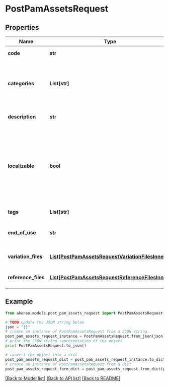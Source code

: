 # PostPamAssetsRequest


## Properties
Name | Type | Description | Notes
------------ | ------------- | ------------- | -------------
**code** | **str** | PAM asset code | 
**categories** | **List[str]** | Codes of the PAM asset categories in which the asset is classified | [optional] 
**description** | **str** | Description of the PAM asset | [optional] [default to 'null']
**localizable** | **bool** | Whether the asset is localized or not, meaning if you want to have different reference files for each of your locale | [optional] [default to False]
**tags** | **List[str]** | Tags of the PAM asset | [optional] 
**end_of_use** | **str** | Date on which the PAM asset expire | [optional] [default to 'null']
**variation_files** | [**List[PostPamAssetsRequestVariationFilesInner]**](PostPamAssetsRequestVariationFilesInner.md) | Variations of the PAM asset | [optional] 
**reference_files** | [**List[PostPamAssetsRequestReferenceFilesInner]**](PostPamAssetsRequestReferenceFilesInner.md) | Reference files of the PAM asset | [optional] 

## Example

```python
from akeneo.models.post_pam_assets_request import PostPamAssetsRequest

# TODO update the JSON string below
json = "{}"
# create an instance of PostPamAssetsRequest from a JSON string
post_pam_assets_request_instance = PostPamAssetsRequest.from_json(json)
# print the JSON string representation of the object
print PostPamAssetsRequest.to_json()

# convert the object into a dict
post_pam_assets_request_dict = post_pam_assets_request_instance.to_dict()
# create an instance of PostPamAssetsRequest from a dict
post_pam_assets_request_form_dict = post_pam_assets_request.from_dict(post_pam_assets_request_dict)
```
[[Back to Model list]](../README.md#documentation-for-models) [[Back to API list]](../README.md#documentation-for-api-endpoints) [[Back to README]](../README.md)



